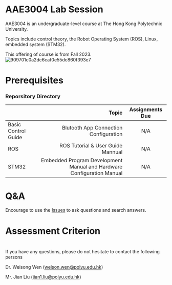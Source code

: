 # AAE3004 Lab Session
AAE3004 is an undergraduate-level course at The Hong Kong Polytechnic University.

Topics include control theory, the Robot Operating System (ROS), Linux, embedded system (STM32).

This offering of course is from Fall 2023.
![909701c0a2dc6caf0e55dc860f393e7](https://github.com/sdjkjsdh/AAE3004labsession/assets/14803083/af6b13fd-eac9-4c98-adbf-b842a88c61dc)


# Prerequisites

### Reporsitory Directory
|                                    |  Topic                                 | Assignments Due|
|------------------------------------|---------------------------------------------------------------------------------:|:--------------:|
| Basic Control Guide                | Blutooth App Connection Configuration                                            | N/A            |  
| ROS                                | ROS Tutorial & User Guide Mannual                                                | N/A            |
| STM32                              | Embedded Program Development Manual and Hardware Configuration Manual            | N/A            |



# Q&A
Encourage to use the [Issues](https://github.com/sdjkjsdh/AAE3004labsession/issues) to ask questions and search answers.


# Assessment Criterion

# 
If you have any questions, please do not hesitate to contact the following persons

Dr. Weisong Wen (welson.wen@polyu.edu.hk)

Mr. Jian Liu (jian1.liu@polyu.edu.hk)

